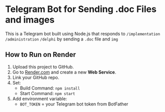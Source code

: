 # Telegram Bot for Sending .doc Files and images

This is a Telegram bot built using Node.js that responds to `/implementation` `/administration` `/delphi` by sending a `.doc` file and `img`

## How to Run on Render

1. Upload this project to GitHub.
2. Go to [Render.com](https://render.com) and create a new **Web Service**.
3. Link your GitHub repo.
4. Set:
   - Build Command: `npm install`
   - Start Command: `npm start`
5. Add environment variable:
   - `BOT_TOKEN` = your Telegram bot token from BotFather
